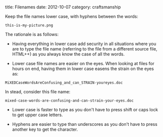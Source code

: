 title: Filenames
date:    2012-10-07
category: craftsmanship

Keep the file names lower case, with hyphens between the words:
```
this-is-my-picture.png
```
The rationale is as follows:

- Having everything in lower case add security in all situations where
you are to type the file name (referring to the file from a different
source file, HTML++) as you always know the case of all the words.

- Lower case file names are easier on the eyes. When looking at files
for hours on end, having them in lower case easens the strain on the
eyes as:

```
MiXEDCaseWordsAreConfusing_and_can_STRAIN-youreyes.doc
```

In stead, consider this file name:

    mixed-case-words-are-confusing-and-can-strain-your-eyes.doc


- Lower case is faster to type as you don't have to press shift or
caps lock to get upper case letters.

- Hyphens are easier to type than underscores as you don't have to
press another key to get the character.



